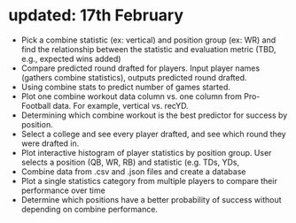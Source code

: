 # updated: 17th February

- Pick a combine statistic (ex: vertical) and position group (ex: WR) and find the relationship between the statistic and evaluation metric (TBD, e.g., expected wins added)   
- Compare predicted round drafted for players. Input player names (gathers combine statistics), outputs predicted round drafted.
- Using combine stats to predict number of games started.
- Plot one combine workout data column vs. one column from Pro-Football data. For example, vertical vs. recYD.
- Determining which combine workout is the best predictor for success by position.
- Select a college and see every player drafted, and see which round they were drafted in.
- Plot interactive histogram of player statistics by position group. User selects a position (QB, WR, RB) and statistic (e.g. TDs, YDs,
- Combine data from .csv and .json files and create a database
- Plot a single statistics category from multiple players to compare their performance over time
- Determine which positions have a better probability of success without depending on combine performance.
